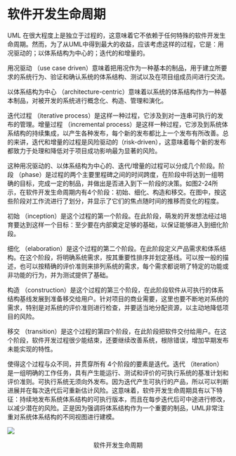 # 软件开发生命周期

UML 在很大程度上是独立于过程的，这意味着它不依赖于任何特殊的软件开发生命周期。然而，为了从UML中得到最大的收益，应该考虑这样的过程，它是：用况驱动的；以体系结构为中心的；迭代的和增量的。

用况驱动 （use case driven）意味着把用况作为一种基本的制品，用于建立所要求的系统行为、验证和确认系统的体系结构、测试以及在项目组成员间进行交流。

以体系结构为中心 （architecture-centric）意味着以系统的体系结构作为一种基本制品，对被开发的系统进行概念化、构造、管理和演化。

迭代过程 （iterative process）是这样一种过程，它涉及到对一连串可执行的发布的管理。增量过程 （incremental process）是这样一种过程，它涉及到系统体系结构的持续集成，以产生各种发布，每个新的发布都比上一个发布有所改善。总的来讲，迭代和增量的过程是风险驱动的（risk-driven），这意味着每个新的发布都致力于处理和降低对于项目成功影响最为显著的风险。

这种用况驱动的、以体系结构为中心的、迭代/增量的过程可以分成几个阶段。阶段 （phase）是过程的两个主要里程碑之间的时间跨度，在阶段中将达到一组明确的目标，完成一定的制品，并做出是否进入到下一阶段的决策。如图2-24所示，在软件开发生命周期内有4个阶段：初始、细化、构造和移交。在图中，按这些阶段对工作流进行了划分，并显示了它们的焦点随时间的推移而变化的程度。

初始 （inception）是这个过程的第一个阶段。在此阶段，萌发的开发想法经过培育要达到这样一个目标：至少要在内部奠定足够的基础，以保证能够进入到细化阶段。

细化 （elaboration）是这个过程的第二个阶段。在此阶段定义产品需求和体系结构。在这个阶段，将明确系统需求，按其重要性排序并划定基线。可以按一般的描述，也可以按精确的评价准则来排列系统的需求，每个需求都说明了特定的功能或非功能的行为，并为测试提供了基础。

构造 （construction）是这个过程的第三个阶段，在此阶段软件从可执行的体系结构基线发展到准备移交给用户。针对项目的商业需要，这里也要不断地对系统的需求，特别是对系统的评价准则进行检查，并要适当地分配资源，以主动地降低项目的风险。

移交 （transition）是这个过程的第四个阶段，在此阶段把软件交付给用户。在这个阶段，软件开发过程很少能结束，还要继续改善系统，根除错误，增加早期发布未能实现的特性。

使得这个过程与众不同，并贯穿所有 4个阶段的要素是迭代。迭代 （iteration）是一组明确的工作任务，具有产生能运行、测试和评价的可执行系统的基准计划和评价准则。可执行系统无须向外发布。因为迭代产生可执行的产品，所以可以判断进展并在每次迭代后可重新估计风险。这意味着，软件开发生命周期具有以下特征：持续地发布系统体系结构的可执行版本，而且在每步迭代后可中途进行修改，以减少潜在的风险。正是因为强调将体系结构作为一个重要的制品，UML非常注重对系统体系结构的不同视图进行建模。

![](https://img1.zlogs.net/20/20200117211009.png)

<center>软件开发生命周期<center>















